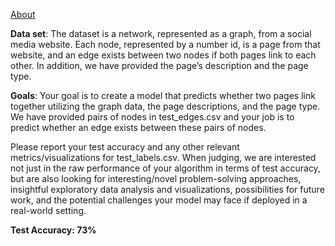 [About](about.md)

**Data set**: The dataset is a network, represented as a graph, from a social media website. Each node, represented by a number id, is a page from that website, and an edge exists between two nodes if both pages link to each other. In addition, we have provided the page’s description and the page type.

**Goals**: Your goal is to create a model that predicts whether two pages link together utilizing the graph data, the page descriptions, and the page type. We have provided pairs of nodes in test_edges.csv and your job is to predict whether an edge exists between these pairs of nodes.

Please report your test accuracy and any other relevant metrics/visualizations for test_labels.csv. When judging, we are interested not just in the raw performance of your algorithm in terms of test accuracy, but are also looking for interesting/novel problem-solving approaches, insightful exploratory data analysis and visualizations, possibilities for future work, and the potential challenges your model may face if deployed in a real-world setting.

**Test Accuracy: 73%**
